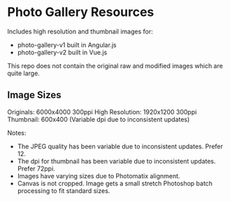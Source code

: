 # Photo Gallery Resources

Includes high resolution and thumbnail images for:
- photo-gallery-v1 built in Angular.js
- photo-gallery-v2 built in Vue.js

This repo does not contain the original raw and modified images which are quite large.

## Image Sizes

Originals: 6000x4000 300ppi
High Resolution: 1920x1200 300ppi
Thumbnail: 600x400 (Variable dpi due to inconsistent updates)

Notes: 
- The JPEG quality has been variable due to inconsistent updates. Prefer 12.
- The dpi for thumbnail has been variable due to inconsistent updates. Prefer 72ppi.
- Images have varying sizes due to Photomatix alignment.
- Canvas is not cropped. Image gets a small stretch Photoshop batch processing to fit standard sizes.
